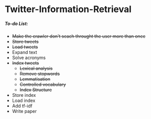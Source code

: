 # Twitter-Information-Retrieval

##### To-do List:
- ~~Make the crawler don't seach throught the user more than once~~
- ~~Store tweets~~
- ~~Load tweets~~
- Expand text
- Solve acronyms
- ~~Index tweets~~
  - ~~Lexical analysis~~
  - ~~Remove stopwords~~
  - ~~Lemmatisation~~
  - ~~Controlled vocabulary~~
  - ~~Index Structure~~
- Store index
- Load index
- Add tf-idf
- Write paper